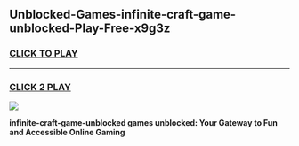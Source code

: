 
## Unblocked-Games-infinite-craft-game-unblocked-Play-Free-x9g3z
<h3>
<a href="https://premium76.site?title=infinite-craft-game-unblocked&ref=19M">CLICK TO PLAY</a></h3>
<hr>

<h3>
<a href="https://premium76.site?title=infinite-craft-game-unblocked&ref=19M">CLICK 2 PLAY</a>
  
</h3>

<a href="https://premium76.site?title=infinite-craft-game-unblocked&ref=19M"><img src="https://clearcache.store/games.png"></a>


**infinite-craft-game-unblocked games unblocked: Your Gateway to Fun and Accessible Online Gaming**
